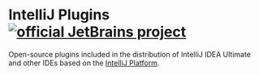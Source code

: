 # IntelliJ Plugins [![official JetBrains project](https://jb.gg/badges/official.svg)](https://confluence.jetbrains.com/display/ALL/JetBrains+on+GitHub)

Open-source plugins included in the distribution of IntelliJ IDEA Ultimate and other IDEs based on the [IntelliJ Platform](https://www.jetbrains.com/opensource/idea/).